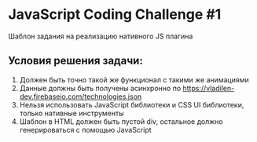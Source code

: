 # JavaScript Coding Challenge #1

Шаблон задания на реализацию нативного JS плагина 

## Условия решения задачи:
1. Должен быть точно такой же функционал с такими же анимациями
2. Данные должны быть получены асинхронно по https://vladilen-dev.firebaseio.com/technologies.json
3. Нельзя использовать JavaScript библиотеки и CSS UI библиотеки, только нативные инструменты
4. Шаблон в HTML должен быть пустой div, остальное должно генерироваться с помощью JavaScript
